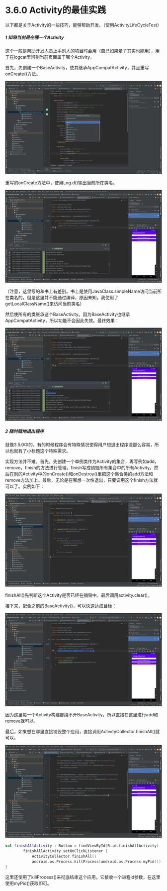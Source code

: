 # 3.6.0 Activity的最佳实践

以下都是关于Activity的一些技巧，能够帮助开发。（使用ActivityLifeCycleTest）

##### 1 知晓当前是在哪一个Activity

这个一般是帮助开发人员上手别人的项目时会用（自己如果晕了其实也能用），用于在logcat里辨别当前页面属于哪个Activity。

首先，先创建一个BaseActivity，使其继承AppCompatActivity，并且重写onCreate()方法。

![1667395553768](image/3.6.0Activity的最佳实践/1667395553768.png)

重写的onCreate方法中，使用Log.d()输出当前所在类名。

![1667397083082](image/3.6.0Activity的最佳实践/1667397083082.png)

（注意，这里写的和书上有差别。书上是使用JavaClass.simpleName访问当前所在类名的，但是这里并不能通过编译，原因未知。我使用了getLocalClassName()来访问当前类名）

然后使所有的类继承这个BaseActivity。因为BaseActivity也继承AppCompatActivity，所以功能不会因此失效。最终效果：

![1667397169490](image/3.6.0Activity的最佳实践/1667397169490.png)

##### 2 随时随地退出程序

就像3.5.0中的，有的时候程序会有特殊情况使得用户想退出程序没那么容易，所以也就有了小标题这个特殊需求。

实现方法并不难。首先，先创建一个单例类作为Activity的集合，再写例如add，remove，finish的方法进行管理，finish写成销毁所有集合中的所有Activity。然后在别的Activity中的onCreate()和onDestroy()里把这个集合类的add方法和remove方法加上。最后，无论是在哪想一次性退出，只要调用这个finish方法就可以了。实例如下：

![1667459129641](image/3.6.0Activity的最佳实践/1667459129641.png)

finishAll()先判断这个Activity是否已经在销毁中。最后调用activity.clear()。

接下来，配合之前的BaseActivity()，可以快速达成目标：

![1667459249520](image/3.6.0Activity的最佳实践/1667459249520.png)

因为这里每一个Activity构建都绕不开BaseActivity，所以直接在这里进行add和remove就可以。

最后，如果想在哪里直接销毁整个应用，直接调用ActivityCollector.finishAll()就可以。

![1667459526817](image/3.6.0Activity的最佳实践/1667459526817.png)

```kotlin
val finishAllActivity : Button = findViewById(R.id.finishAllActivity)
        finishAllActivity.setOnClickListener {
            ActivityCollector.finishAll()
            android.os.Process.killProcess(android.os.Process.myPid())
}
```

这里还使用了killProcess()来彻底结束这个应用。它接收一个进程id参数，在这里使用myPid()获取即可。
